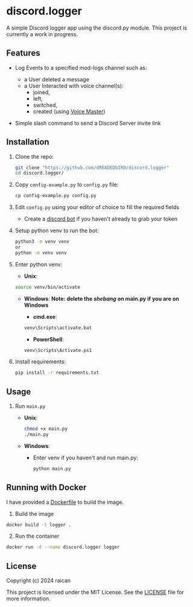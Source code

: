 # discord.logger
A simple Discord logger app using the discord.py module.
This project is currently a work in progress.
## Features
* Log Events to a specified mod-logs channel such as:
  * a User deleted a message
  * a User Interacted with voice channel(s):
    * joined,
    * left,
    * switched,
    * created (using [Voice Master](https://voicemaster.xyz/))

 * Simple slash command to send a Discord Server invite link

## Installation
1. Clone the repo:

    ```sh
    git clone "https://github.com/dREADEDbIRD/discord.logger"
    cd discord.logger/
    ```

2. Copy `config-example.py` to `config.py` file:
    ```sh
    cp config-example.py config.py
    ```

3. Edit `config.py` using your editor of choice to fill the required fields

    * Create a [discord bot](https://discordpy.readthedocs.io/en/stable/discord.html) if you haven't already to grab your token

4. Setup python venv to run the bot:

    ```sh
    python3 -m venv venv
    or
    python -m venv venv
    ```

5. Enter python venv:

    * **Unix**:

    ```sh
    source venv/bin/activate
    ```

    * **Windows**:
    **Note: delete the *shebang* on main.py if you are on Windows**
        * **cmd.exe**:

        ```sh
        venv\Scripts\activate.bat
        ```

        * **PowerShell**:
    
        ```sh
        venv\Scripts\Activate.ps1
        ```

6. Install requirements:

    ```sh
    pip install -r requirements.txt
    ```

## Usage

1. Run `main.py`

    * **Unix**:
        ```sh
        chmod +x main.py
        ./main.py
        ```

    * **Windows**:
        * Enter venv if you haven't and run main.py:

            ```sh
            python main.py
            ```
 ## Running with Docker

 I have provided a [Dockerfile](Dockerfile) to build the image.

 1. Build the image

 ```sh
 docker build -t logger .
 ```

 2. Run the container

 ```sh
 docker run -d --name discord.logger logger
 ```

## License
Copyright (c) 2024 raican

This project is licensed under the MIT License. See the [LICENSE](LICENSE) file for more information.

